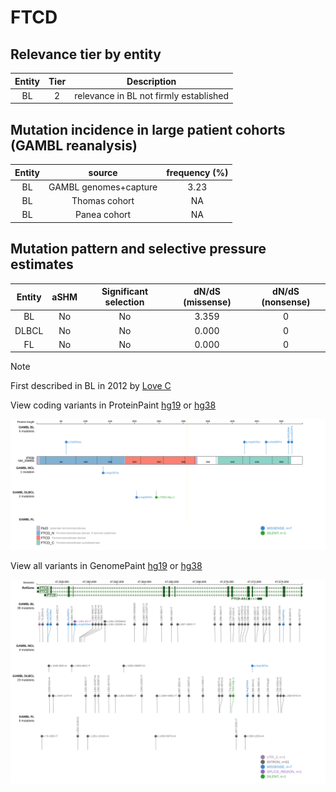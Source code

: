 # FTCD

## Relevance tier by entity

|Entity|Tier|Description                           |
|:------:|:----:|--------------------------------------|
|BL    |2   |relevance in BL not firmly established|

## Mutation incidence in large patient cohorts (GAMBL reanalysis)

|Entity|source               |frequency (%)|
|:------:|:---------------------:|:-------------:|
|BL    |GAMBL genomes+capture|3.23         |
|BL    |Thomas cohort        |  NA         |
|BL    |Panea cohort         |  NA         |

## Mutation pattern and selective pressure estimates

|Entity|aSHM|Significant selection|dN/dS (missense)|dN/dS (nonsense)|
|:------:|:----:|:---------------------:|:----------------:|:----------------:|
|BL    |No  |No                   |3.359           |0               |
|DLBCL |No  |No                   |0.000           |0               |
|FL    |No  |No                   |0.000           |0               |


> [!NOTE]
> First described in BL in 2012 by [Love C](https://pubmed.ncbi.nlm.nih.gov/23143597)


View coding variants in ProteinPaint [hg19](https://www.bcgsc.ca/downloads/morinlab/GAMBL/test/genes/FTCD_protein.html)  or [hg38](https://www.bcgsc.ca/downloads/morinlab/GAMBL/test/genes/FTCD_protein_hg38.html)

![image](images/proteinpaint/FTCD_NM_206965.svg)

View all variants in GenomePaint [hg19](https://www.bcgsc.ca/downloads/morinlab/GAMBL/test/genes/FTCD.html)  or [hg38](https://www.bcgsc.ca/downloads/morinlab/GAMBL/test/genes/FTCD_hg38.html)

![image](images/proteinpaint/FTCD.svg)
